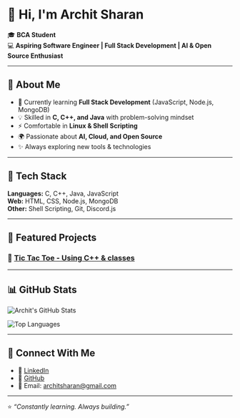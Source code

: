 # 👋 Hi, I'm Archit Sharan  

🎓 **BCA Student**  
💻 **Aspiring Software Engineer | Full Stack Development | AI & Open Source Enthusiast**  

---

## 🚀 About Me
- 🌱 Currently learning **Full Stack Development** (JavaScript, Node.js, MongoDB)  
- 💡 Skilled in **C, C++, and Java** with problem-solving mindset  
- ⚡ Comfortable in **Linux & Shell Scripting**  
- 🌍 Passionate about **AI, Cloud, and Open Source**  
- ✨ Always exploring new tools & technologies  

---

## 🔧 Tech Stack
**Languages:** C, C++, Java, JavaScript  
**Web:** HTML, CSS, Node.js, MongoDB  
**Other:** Shell Scripting, Git, Discord.js  

---

## 📌 Featured Projects
### 🔹 [Tic Tac Toe - Using C++ & classes](https://github.com/architsharan/tic-tac-toe-C++)


---

## 📊 GitHub Stats
![Archit's GitHub Stats](https://github-readme-stats.vercel.app/api?username=architsharan&show_icons=true&theme=tokyonight)  

![Top Languages](https://github-readme-stats.vercel.app/api/top-langs/?username=architsharan&layout=compact&theme=tokyonight)  

---

## 🔗 Connect With Me  
- 💼 [LinkedIn](https://www.linkedin.com/in/archit-sharan-3a4062361)  
- 🐙 [GitHub](https://github.com/architsharan)  
- 📧 Email: architsharan@gmail.com  

---
⭐️ *“Constantly learning. Always building.”*

